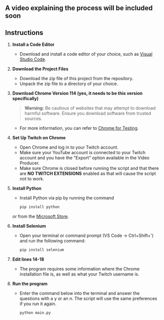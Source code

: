 ## A video explaining the process will be included soon

## Instructions

1. **Install a Code Editor**
    - Download and install a code editor of your choice, such as [Visual Studio Code](https://code.visualstudio.com/).

2. **Download the Project Files**
    - Download the zip file of this project from the repository.
    - Unpack the zip file to a directory of your choice.

3. **Download Chrome Version 114 (yes, it needs to be this version specifically)**
    > **Warning:** Be cautious of websites that may attempt to download harmful software. Ensure you download software from trusted sources.
    - For more information, you can refer to [Chrome for Testing](https://developer.chrome.com/blog/chrome-for-testing).

4. **Set Up Twitch on Chrome**
    - Open Chrome and log in to your Twitch account.
    - Make sure your YouTube account is connected to your Twitch account and you have the "Export" option available in the Video Producer.
    - Make sure Chrome is closed before running the script and that there are **NO TWITCH EXTENSIONS** enabled as that will cause the script not to work.

5. **Install Python**
    - Install Python via pip by running the command
        ```sh
        pip install python
        ```
    or from the [Microsoft Store](https://apps.microsoft.com/detail/9PNRBTZXMB4Z).

6. **Install Selenium**
    - Open your terminal or command prompt (VS Code -> Ctrl+Shift+') and run the following command:
      ```sh
      pip install selenium
      ```

7. **Edit lines 14-18**
    - The program requires some information where the Chrome installation file is, as well as what your Twitch username is.
  
8. **Run the program**
    - Enter the command below into the terminal and answer the questions with a y or an n. The script will use the same preferences if you run it again.
      ```sh
      python main.py
      ```
